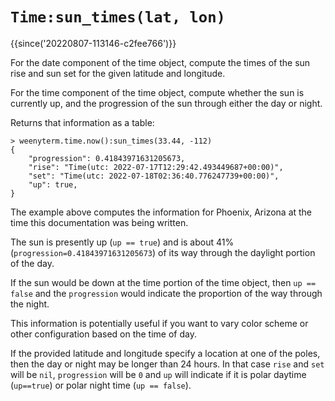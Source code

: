 # `Time:sun_times(lat, lon)`

{{since('20220807-113146-c2fee766')}}

For the date component of the time object, compute the times of the sun rise
and sun set for the given latitude and longitude.

For the time component of the time object, compute whether the sun is currently
up, and the progression of the sun through either the day or night.

Returns that information as a table:

```
> weenyterm.time.now():sun_times(33.44, -112)
{
    "progression": 0.41843971631205673,
    "rise": "Time(utc: 2022-07-17T12:29:42.493449687+00:00)",
    "set": "Time(utc: 2022-07-18T02:36:40.776247739+00:00)",
    "up": true,
}
```

The example above computes the information for Phoenix, Arizona at the time
this documentation was being written.

The sun is presently up (`up == true`) and is about 41%
(`progression=0.41843971631205673`) of its way through the daylight portion of
the day.

If the sun would be down at the time portion of the time object, then `up ==
false` and the `progression` would indicate the proportion of the way through
the night.

This information is potentially useful if you want to vary color scheme or
other configuration based on the time of day.

If the provided latitude and longitude specify a location at one of the poles,
then the day or night may be longer than 24 hours. In that case `rise` and
`set` will be `nil`, `progression` will be `0` and `up` will indicate if it is
polar daytime (`up==true`) or polar night time (`up == false`).

